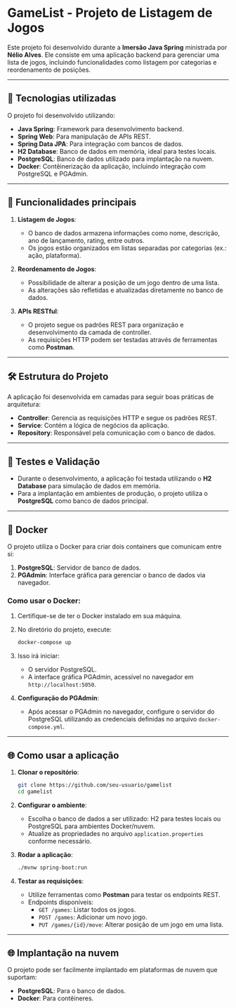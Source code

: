 
# GameList - Projeto de Listagem de Jogos

Este projeto foi desenvolvido durante a **Imersão Java Spring** ministrada por **Nélio Alves**. Ele consiste em uma aplicação backend para gerenciar uma lista de jogos, incluindo funcionalidades como listagem por categorias e reordenamento de posições.

---

## 🚀 Tecnologias utilizadas

O projeto foi desenvolvido utilizando:

- **Java Spring**: Framework para desenvolvimento backend.
- **Spring Web**: Para manipulação de APIs REST.
- **Spring Data JPA**: Para integração com bancos de dados.
- **H2 Database**: Banco de dados em memória, ideal para testes locais.
- **PostgreSQL**: Banco de dados utilizado para implantação na nuvem.
- **Docker**: Contêinerização da aplicação, incluindo integração com PostgreSQL e PGAdmin.

---

## 📖 Funcionalidades principais

1. **Listagem de Jogos**:
   - O banco de dados armazena informações como nome, descrição, ano de lançamento, rating, entre outros.
   - Os jogos estão organizados em listas separadas por categorias (ex.: ação, plataforma).

2. **Reordenamento de Jogos**:
   - Possibilidade de alterar a posição de um jogo dentro de uma lista.
   - As alterações são refletidas e atualizadas diretamente no banco de dados.

3. **APIs RESTful**:
   - O projeto segue os padrões REST para organização e desenvolvimento da camada de controller.
   - As requisições HTTP podem ser testadas através de ferramentas como **Postman**.

---

## 🛠 Estrutura do Projeto

A aplicação foi desenvolvida em camadas para seguir boas práticas de arquitetura:

- **Controller**: Gerencia as requisições HTTP e segue os padrões REST.
- **Service**: Contém a lógica de negócios da aplicação.
- **Repository**: Responsável pela comunicação com o banco de dados.

---

## 🧪 Testes e Validação

- Durante o desenvolvimento, a aplicação foi testada utilizando o **H2 Database** para simulação de dados em memória.
- Para a implantação em ambientes de produção, o projeto utiliza o **PostgreSQL** como banco de dados principal.

---

## 🐳 Docker

O projeto utiliza o Docker para criar dois containers que comunicam entre si:

1. **PostgreSQL**: Servidor de banco de dados.
2. **PGAdmin**: Interface gráfica para gerenciar o banco de dados via navegador.

### Como usar o Docker:

1. Certifique-se de ter o Docker instalado em sua máquina.
2. No diretório do projeto, execute:
   ```bash
   docker-compose up
   ```
3. Isso irá iniciar:
   - O servidor PostgreSQL.
   - A interface gráfica PGAdmin, acessível no navegador em `http://localhost:5050`.

4. **Configuração do PGAdmin**:
   - Após acessar o PGAdmin no navegador, configure o servidor do PostgreSQL utilizando as credenciais definidas no arquivo `docker-compose.yml`.

---

## 🌐 Como usar a aplicação

1. **Clonar o repositório**:
   ```bash
   git clone https://github.com/seu-usuario/gamelist
   cd gamelist
   ```

2. **Configurar o ambiente**:
   - Escolha o banco de dados a ser utilizado: H2 para testes locais ou PostgreSQL para ambientes Docker/nuvem.
   - Atualize as propriedades no arquivo `application.properties` conforme necessário.

3. **Rodar a aplicação**:
   ```bash
   ./mvnw spring-boot:run
   ```

4. **Testar as requisições**:
   - Utilize ferramentas como **Postman** para testar os endpoints REST.
   - Endpoints disponíveis:
     - `GET /games`: Listar todos os jogos.
     - `POST /games`: Adicionar um novo jogo.
     - `PUT /games/{id}/move`: Alterar posição de um jogo em uma lista.

---

## 🌐 Implantação na nuvem

O projeto pode ser facilmente implantado em plataformas de nuvem que suportam:

- **PostgreSQL**: Para o banco de dados.
- **Docker**: Para contêineres.



